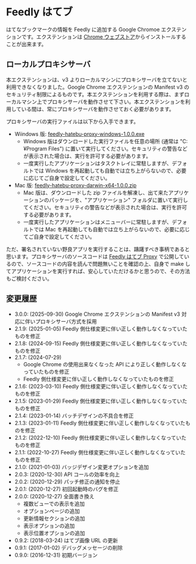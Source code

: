 # Feedly はてブ

はてなブックマークの情報を Feedly に追加する Google Chromoe エクステンションです。エクステンションは [Chrome ウェブストア](https://chromewebstore.google.com/detail/feedly-%E3%81%AF%E3%81%A6%E3%83%96/ggaaakgimbjhmglfoahnaoknmceipgni)からインストールすることが出来ます。

## ローカルプロキシサーバ

本エクステンションは、v3 よりローカルマシンにプロキシサーバを立てないと利用できなくなりました。Google Chrome エクステンションの Manifest v3 のセキュリティ制限によるものです。本エクステンションを利用する際は、まずローカルマシン上でプロキシサーバを動作させて下さい。本エクステンションを利用している間は、常にプロキシサーバを動作させておく必要があります。

プロキシサーバの実行ファイルは以下から入手できます。

- Wiindows 版: [feedly-hatebu-proxy-windows-1.0.0.exe](https://github.com/otchy210/feedly-hatebu-proxy/raw/refs/heads/main/out/feedly-hatebu-proxy-windows-1.0.0.exe)
    - Windows 版はダウンロードした実行ファイルを任意の場所 (通常は "C:¥Program Files") に置いて実行してください。セキュリティの警告などが表示された場合は、実行を許可する必要があります。
    - 一度実行したアプリケーションはタスクトレイに常駐しますが、デフォルトでは Windows を再起動しても自動では立ち上がらないので、必要に応じてご自身で設定してください。
- Mac 版: [feedly-hatebu-proxy-darwin-x64-1.0.0.zip](https://github.com/otchy210/feedly-hatebu-proxy/raw/refs/heads/main/out/feedly-hatebu-proxy-darwin-x64-1.0.0.zip)
    - Mac 版は、ダウンロードした zip ファイルを解凍し、出て来たアプリケーションのパッケージを、"アプリケーション" フォルダに置いて実行してください。セキュリティの警告などが表示された場合は、実行を許可する必要があります。
    - 一度実行したアプリケーションはメニューバーに常駐しますが、デフォルトでは Mac を再起動しても自動では立ち上がらないので、必要に応じてご自身で設定してください。

ただ、署名されていない野良アプリを実行することは、躊躇すべき事柄であると思います。プロキシサーバのソースコードは [Feedly はてブ Proxy](https://github.com/otchy210/feedly-hatebu-proxy/) で公開しているので、ソースコードの内容を読んで問題無いことを確認の上、自身で make してアプリケーションを実行すれば、安心していただけるかと思うので、その方法もご検討ください。

## 変更履歴

-   3.0.0: (2025-09-30) Google Chrome エクステンションの Manifest v3 対応に伴いプロキシサーバ方式を採用
-   2.1.9: (2025-01-05) Feedly 側仕様変更に伴い正しく動作しなくなっていたものを修正
-   2.1.8: (2024-09-15) Feedly 側仕様変更に伴い正しく動作しなくなっていたものを修正
-   2.1.7: (2024-07-29)
    - Google Chrome の使用出来なくなった API により正しく動作しなくなっていたものを修正
    - Feedly 側仕様変更に伴い正しく動作しなくなっていたものを修正
-   2.1.6: (2023-03-10) Feedly 側仕様変更に伴い正しく動作しなくなっていたものを修正
-   2.1.5: (2023-01-29) Feedly 側仕様変更に伴い正しく動作しなくなっていたものを修正
-   2.1.4: (2023-01-14) バッチデザインの不具合を修正
-   2.1.3: (2023-01-11) Feedly 側仕様変更に伴い正しく動作しなくなっていたものを修正
-   2.1.2: (2022-12-10) Feedly 側仕様変更に伴い正しく動作しなくなっていたものを修正
-   2.1.1: (2022-10-27) Feedly 側仕様変更に伴い正しく動作しなくなっていたものを修正
-   2.1.0: (2021-01-03) バッジデザイン変更オプションを追加
-   2.0.3: (2020-12-30) API コールの効率を向上
-   2.0.2: (2020-12-29) パッチ修正の通知を停止
-   2.0.1: (2020-12-27) 初回起動時のバグを修正
-   2.0.0: (2020-12-27) 全面書き換え
    -   複数ビューでの表示を追加
    -   オプションページの追加
    -   更新情報セクションの追加
    -   表示オプションの追加
    -   表示位置オプションの追加
-   0.9.2: (2018-03-24) はてブ画像 URL の更新
-   0.9.1: (2017-01-02) デバッグメッセージの削除
-   0.9.0: (2016-12-31) 初期バージョン
